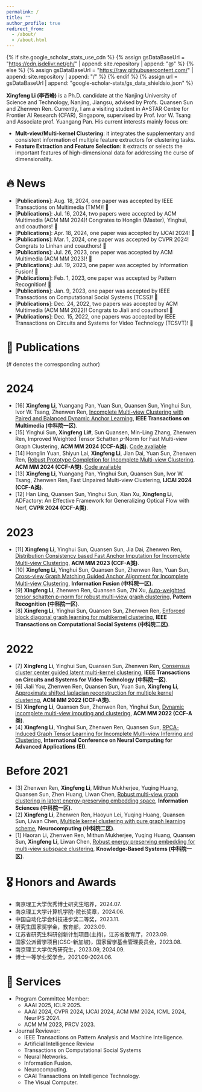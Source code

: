 ```yaml
---
permalink: /
title: "" 
author_profile: true
redirect_from: 
  - /about/
  - /about.html
---
```


{% if site.google_scholar_stats_use_cdn %}
{% assign gsDataBaseUrl = "https://cdn.jsdelivr.net/gh/" | append: site.repository | append: "@" %}
{% else %}
{% assign gsDataBaseUrl = "https://raw.githubusercontent.com/" | append: site.repository | append: "/" %}
{% endif %}
{% assign url = gsDataBaseUrl | append: "google-scholar-stats/gs_data_shieldsio.json" %}

<span class='anchor' id='about-me'></span>

**Xingfeng Li (李杏峰)**  is a Ph.D. candidate at the Nanjing University of Science and Technology, Nanjing, Jiangsu, advised by Profs. Quansen Sun and Zhenwen Ren. Currently, I am a visiting student in A*STAR Centre for Frontier AI Research (CFAR), Singapore, supervised by Prof. Ivor W. Tsang and Associate prof. Yuangang Pan. His current interests mainly focus on:
- **Mult-view/Multi-kernel Clustering**: it integrates the supplementary and consistent information of multiple feature extractors for clustering tasks.
- **Feature Extraction and Feature Selection**: it extracts or selects the important features of high-dimensional data for addressing the curse of dimensionality.

# 🔥 News
- \[**Publications**\]: Aug. 18, 2024, one paper was accepted by IEEE Transactions on Multimedia (TMM)! 🎉
- \[**Publications**\]: Jul. 16, 2024, two papers were accepted by ACM Multimedia (ACM MM 2024)! Congrates to Honglin (Master), Yinghui, and coauthors! 🎉
- \[**Publications**\]: Apr. 18, 2024, one paper was accepted by IJCAI 2024! 🎉
- \[**Publications**\]: Mar. 1, 2024, one paper was accepted by CVPR 2024! Congrats to Linhan and coauthors! 🎉
- \[**Publications**\]: Jul. 26, 2023, one paper was accepted by ACM Multimedia (ACM MM 2023)! 🎉
- \[**Publications**\]: Jul. 19, 2023, one paper was accepted by Information Fusion! 🎉
- \[**Publications**\]: Feb. 1, 2023, one paper was accepted by Pattern Recognition! 🎉
- \[**Publications**\]: Jan. 9, 2023, one paper was accepted by IEEE Transactions on Computational Social Systems (TCSS)! 🎉
- \[**Publications**\]: Dec. 24, 2022, two papers was accepted by ACM Multimedia (ACM MM 2022)! Congrats to Jiali and coauthors! 🎉
- \[**Publications**\]: Dec. 15, 2022, one papers was accepted by IEEE Transactions on Circuits and Systems for Video Technology (TCSVT)! 🎉


# 📝 Publications 
(# denotes the corresponding author)
# 2024
- [16] **Xingfeng Li**, Yuangang Pan, Yuan Sun, Quansen Sun, Yinghui Sun, Ivor W. Tsang, Zhenwen Ren, [Incomplete Multi-view Clustering with Paired and Balanced Dynamic Anchor Learning](https://openreview.net/pdf?id=qQph6GscZZ), **IEEE Transactions on Multimedia (中科院一区)**.
- [15] Yinghui Sun, **Xingfeng Li#**, Sun Quansen, Min-Ling Zhang, Zhenwen Ren, Improved Weighted Tensor Schatten 𝑝-Norm for Fast Multi-view Graph Clustering, **ACM MM 2024 (CCF-A类)**. [Code avaliable](https://github.com/lee-xingfeng/IWTSN) 
- [14] Honglin Yuan, Shiyun Lai, **Xingfeng Li**, Jian Dai, Yuan Sun, Zhenwen Ren, [Robust Prototype Completion for Incomplete Multi-view Clustering](https://openreview.net/pdf?id=4BrIZo3Ave), **ACM MM 2024 (CCF-A类)**. [Code avaliable](https://github.com/hl-yuan/RPCIC)
- [13] **Xingfeng Li**, Yuangang Pan, Yinghui Sun, Quansen Sun, Ivor W. Tsang, Zhenwen Ren, Fast Unpaired Multi-view Clustering, **IJCAI 2024 (CCF-A类)**.
- [12] Han Ling, Quansen Sun, Yinghui Sun, Xian Xu, **Xingfeng Li**, ADFactory: An Effective Framework for Generalizing Optical Flow with Nerf, **CVPR 2024 (CCF-A类)**. 

  
# 2023
- [11] **Xingfeng Li**, Yinghui Sun, Quansen Sun, Jia Dai, Zhenwen Ren, [Distribution Consistency based Fast Anchor Imputation for Incomplete Multi-view Clustering](https://dl.acm.org/doi/abs/10.1145/3581783.3612483), **ACM MM 2023 (CCF-A类)**. 
- [10] **Xingfeng Li**, Yinghui Sun, Quansen Sun, Zhenwen Ren, Yuan Sun, [Cross-view Graph Matching Guided Anchor Alignment for Incomplete Multi-view Clustering](https://www.sciencedirect.com/science/article/abs/pii/S1566253523002579), **Information Fusion (中科院一区)**.
- [9] **Xingfeng Li**, Zhenwen Ren, Quansen Sun, Zhi Xu, [Auto-weighted tensor schatten p-norm for robust multi-view graph clustering](https://www.sciencedirect.com/science/article/abs/pii/S0031320322005635), **Pattern Recognition (中科院一区)**.
- [8] **Xingfeng Li**, Yinghui Sun, Quansen Sun, Zhenwen Ren, [Enforced block diagonal graph learning for multikernel clustering](https://ieeexplore.ieee.org/abstract/document/10012408), **IEEE Transactions on Computational Social Systems (中科院二区)**.

# 2022
- [7] **Xingfeng Li**, Yinghui Sun, Quansen Sun, Zhenwen Ren, [Consensus cluster center guided latent multi-kernel clustering](https://ieeexplore.ieee.org/abstract/document/9987521), **IEEE Transactions on Circuits and Systems for Video Technology (中科院一区)**.
- [6] Jiali You, Zhenwen Ren, Quansen Sun, Yuan Sun, **Xingfeng Li**, [Approximate shifted laplacian reconstruction for multiple kernel clustering](https://dl.acm.org/doi/abs/10.1145/3503161.3548307), **ACM MM 2022 (CCF-A类)**. 
- [5] **Xingfeng Li**, Quansen Sun, Zhenwen Ren, Yinghui Sun, [Dynamic incomplete multi-view imputing and clustering](https://dl.acm.org/doi/abs/10.1145/3503161.3548245), **ACM MM 2022 (CCF-A类)**. 
- [4] **Xingfeng Li**, Yinghui Sun, Zhenwen Ren, Quansen Sun, [RPCA-Induced Graph Tensor Learning for Incomplete Multi-view Inferring and Clustering](https://link.springer.com/chapter/10.1007/978-981-19-6142-7_7), **International Conference on Neural Computing for Advanced Applications (EI)**.

# Before 2021
- [3] Zhenwen Ren, **Xingfeng Li**, Mithun Mukherjee, Yuqing Huang, Quansen Sun, Zhen Huang, Liwan Chen, [Robust multi-view graph clustering in latent energy-preserving embedding space](https://www.sciencedirect.com/science/article/abs/pii/S0950705120306183), **Information Sciences (中科院一区)**.
- [2] **Xingfeng Li**, Zhenwen Ren, Haoyun Lei, Yuqing Huang, Quansen Sun, Liwan Chen, [Multiple kernel clustering with pure graph learning scheme](https://www.sciencedirect.com/science/article/abs/pii/S0925231220316271), **Neurocomputing (中科院二区)**.
- [1] Haoran Li, Zhenwen Ren, Mithun Mukherjee, Yuqing Huang, Quansen Sun, **Xingfeng Li**, Liwan Chen, [Robust energy preserving embedding for multi-view subspace clustering](https://www.sciencedirect.com/science/article/abs/pii/S0950705120306183), **Knowledge-Based Systems (中科院一区)**.



# 🎖 Honors and Awards
- 南京理工大学优秀博士研究生培养，2024.07.
- 南京理工大学计算机学院-院长奖章，2024.06.
- 中国自动化学会科技进步奖二等奖，2023.11.
- 研究生国家奖学金，教育部，2023.09.
- 江苏省研究生科研创新计划项目(主持)，江苏省教育厅，2023.09.
- 国家公派留学项目(CSC-新加坡)，国家留学基金管理委员会，2023.08.
- 南京理工大学优秀研究生，2023.09, 2024.09.
- 博士一等学业奖学金，2021.09-2024.06.




# 🙋 Services 
- Program Committee Member:
    - AAAI 2025, ICLR 2025.
    - AAAI 2024, CVPR 2024, IJCAI 2024, ACM MM 2024, ICML 2024, NeurIPS 2024.
    - ACM MM 2023, PRCV 2023.
- Journal Reviewer:
    - IEEE Transactions on Pattern Analysis and Machine Intelligence.
    - Artificial Intelligence Review
    - Transactions on Computational Social Systems
    - Neural Networks.
    - Information Fusion.
    - Neurocomputing.
    - CAAI Transactions on Intelligence Technology.
    - The Visual Computer.


